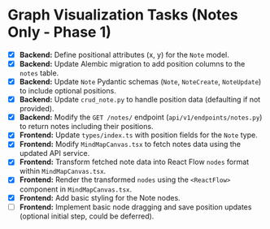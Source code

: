 # Graph Visualization Tasks (Notes Only - Phase 1)

- [X] **Backend:** Define positional attributes (x, y) for the `Note` model.
- [X] **Backend:** Update Alembic migration to add position columns to the `notes` table.
- [X] **Backend:** Update `Note` Pydantic schemas (`Note`, `NoteCreate`, `NoteUpdate`) to include optional positions.
- [X] **Backend:** Update `crud_note.py` to handle position data (defaulting if not provided).
- [X] **Backend:** Modify the `GET /notes/` endpoint (`api/v1/endpoints/notes.py`) to return notes including their positions.
- [X] **Frontend:** Update `types/index.ts` with position fields for the `Note` type.
- [X] **Frontend:** Modify `MindMapCanvas.tsx` to fetch notes data using the updated API service.
- [X] **Frontend:** Transform fetched note data into React Flow `nodes` format within `MindMapCanvas.tsx`.
- [X] **Frontend:** Render the transformed `nodes` using the `<ReactFlow>` component in `MindMapCanvas.tsx`.
- [X] **Frontend:** Add basic styling for the Note nodes.
- [ ] **Frontend:** Implement basic node dragging and save position updates (optional initial step, could be deferred). 